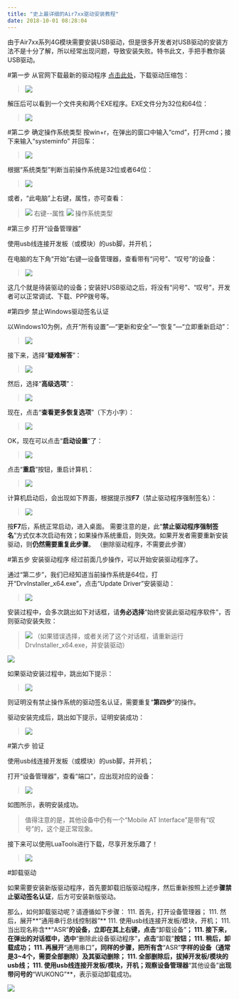 ```yaml
---
title: "史上最详细的Air7xx驱动安装教程"
date: 2018-10-01 08:28:04
---
```


由于Air7xx系列4G模块需要安装USB驱动，但是很多开发者对USB驱动的安装方法不是十分了解，所以经常出现问题，导致安装失败。特书此文，手把手教你装USB驱动。

#第一步  从官网下载最新的驱动程序
[点击此处](http://www.openluat.com/Product/file/asr1802/AirM2M_USB_Download&Com_Driver_for_4G_V1.0.0.4.7z)，下载驱动压缩包：

> ![](http://doc.openluat.com/api/static/editormd/php/../uploads/5_47355.png)

解压后可以看到一个文件夹和两个EXE程序。EXE文件分为32位和64位：

> ![](http://doc.openluat.com/api/static/editormd/php/../uploads/5_57637.png)

#第二步  确定操作系统类型
按win+r，在弹出的窗口中输入“cmd”，打开cmd；接下来输入“systeminfo” 并回车：
> ![](http://doc.openluat.com/api/static/editormd/php/../uploads/5_44715.png)

根据“系统类型”判断当前操作系统是32位或者64位：
> ![](http://doc.openluat.com/api/static/editormd/php/../uploads/5_11185.png)

或者，“此电脑”上右键，属性，亦可查看：
> ![](http://doc.openluat.com/api/static/editormd/php/../uploads/5_91776.png)
右键--属性
![](http://doc.openluat.com/api/static/editormd/php/../uploads/5_48063.jpeg)
操作系统类型

#第三步  打开“设备管理器”

使用usb线连接开发板（或模块）的usb脚，并开机；

在电脑的左下角“开始”右键—设备管理器，查看带有“问号”、“叹号”的设备：

> ![](http://doc.openluat.com/api/static/editormd/php/../uploads/5_30095.png)

这几个就是待装驱动的设备；安装好USB驱动之后，将没有“问号”、“叹号”，开发者可以正常调试、下载、PPP拨号等。

#第四步 禁止Windows驱动签名认证

以Windows10为例，点开“所有设置”—“更新和安全”—“恢复”—“立即重新启动”：

> ![](http://doc.openluat.com/api/static/editormd/php/../uploads/5_57583.jpeg)

接下来，选择“**疑难解答**”：

> ![](http://doc.openluat.com/api/static/editormd/php/../uploads/5_58899.jpeg)

然后，选择“**高级选项**”：

> ![](http://doc.openluat.com/api/static/editormd/php/../uploads/5_59757.jpeg)

现在，点击“**查看更多恢复选项**”（下方小字）：

> ![](http://doc.openluat.com/api/static/editormd/php/../uploads/5_70151.jpeg)

OK，现在可以点击“**启动设置**”了：

> ![](http://doc.openluat.com/api/static/editormd/php/../uploads/5_32700.jpeg)

点击“**重启**”按钮，重启计算机：

> ![](http://doc.openluat.com/api/static/editormd/php/../uploads/5_92895.jpeg)

计算机启动后，会出现如下界面，根据提示按**F7**（禁止驱动程序强制签名）：

> ![](http://doc.openluat.com/api/static/editormd/php/../uploads/5_66594.jpeg)

按**F7**后，系统正常启动，进入桌面。
需要注意的是，此“**禁止驱动程序强制签名**”方式仅本次启动有效；如果操作系统重启，则失效。如果开发者需要重新安装驱动，则**仍然需要重复此步骤**。
（删除驱动程序，不需要此步骤）

#第五步 安装驱动程序
经过前面几步操作，可以开始安装驱动程序了。

通过“第二步”，我们已经知道当前操作系统是64位，打开“DrvInstaller_x64.exe”，点击“Update Driver”安装驱动：

> ![](http://doc.openluat.com/api/static/editormd/php/../uploads/5_17830.png)

安装过程中，会多次跳出如下对话框，请**务必选择**“始终安装此驱动程序软件”，否则驱动安装失败：

> ![](http://doc.openluat.com/api/static/editormd/php/../uploads/5_16989.png)
（如果错误选择，或者关闭了这个对话框，请重新运行DrvInstaller_x64.exe，并安装驱动）

<img src="http://doc.openluat.com/api/static/editormd/php/../uploads/5_98990.gif" />

如果驱动安装过程中，跳出如下提示：

> ![](http://doc.openluat.com/api/static/editormd/php/../uploads/5_23061.png)

则证明没有禁止操作系统的驱动签名认证，需要重复“**第四步**”的操作。

驱动安装完成后，跳出如下提示，证明安装成功：

> ![](http://doc.openluat.com/api/static/editormd/php/../uploads/5_81926.png)

#第六步 验证

使用usb线连接开发板（或模块）的usb脚，并开机；

打开“设备管理器”，查看“端口”，应出现对应的设备：

> ![](http://doc.openluat.com/api/static/editormd/php/../uploads/5_14466.jpeg)

如图所示，表明安装成功。

>值得注意的是，其他设备中仍有一个“Mobile AT Interface”是带有“叹号”的，这个是正常现象。

接下来可以使用LuaTools进行下载，尽享开发乐趣了！

> ![](http://doc.openluat.com/api/static/editormd/php/../uploads/5_64429.jpeg)

#卸载驱动

如果需要安装新版驱动程序，首先要卸载旧版驱动程序，然后重新按照上述步**骤禁止驱动签名认证**，后方可安装新版驱动。

那么，如何卸载驱动呢？请遵循如下步骤：
111. 首先，打开设备管理器；
111. 然后，展开**“通用串行总线控制器”**
111. 使用usb线连接开发板/模块，开机；
111. 当出现名称含**“ASR”**的设备，立即在其上右键，点击**“卸载设备”**；
111. 接下来，在弹出的对话框中，选中**“删除此设备驱动程序”**，点击**“卸载”**按钮；
111. 稍后，卸载成功；
111. 再展开**“通用串口”**，同样的步骤，把所有含**“ASR”**字样的设备（通常是3~4个，需要全部删除）及其驱动删除；
111. 全部删除后，拔掉开发板/模块的usb线；
111. 使用usb线连接开发板/模块，开机；观察设备管理器**“其他设备”**出现带问号的**“WUKONG”**，表示驱动卸载成功。

<img src="http://wx1.sinaimg.cn/large/62494ce4gy1fwcerfq1jug20ln0lenpd.gif" />
